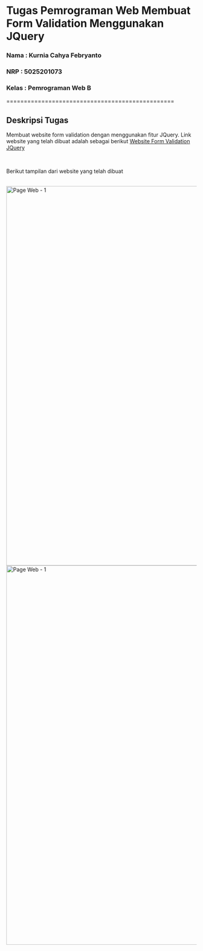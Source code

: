 # Tugas Pemrograman Web Membuat Form Validation Menggunakan JQuery

### Nama : Kurnia Cahya Febryanto

### NRP : 5025201073

### Kelas : Pemrograman Web B

================================================

## Deskripsi Tugas

Membuat website form validation dengan menggunakan fitur JQuery.
Link website yang telah dibuat adalah sebagai berikut <a href="https://kurniacf.github.io/pwebb-form-validation-jquery/">Website Form Validation JQuery</a>

<br/>

Berikut tampilan dari website yang telah dibuat

</br>

<img src="https://user-images.githubusercontent.com/70510279/195338721-832f0793-d833-410b-ac47-8d5631b2e605.png" alt="Page Web - 1" width="1000"/>

<img src="https://user-images.githubusercontent.com/70510279/195338733-02438c94-6f4e-4793-b22d-4e45f812e19f.png" alt="Page Web - 1" width="1000"/>